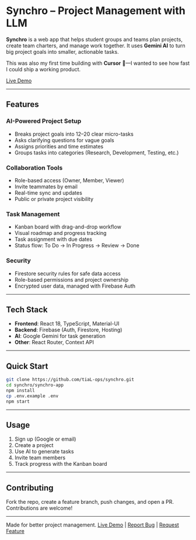 # Synchro – Project Management with LLM

**Synchro** is a web app that helps student groups and teams plan projects, create team charters, and manage work together. It uses **Gemini AI** to turn big project goals into smaller, actionable tasks.

This was also my first time building with **Cursor** 🫣—I wanted to see how fast I could ship a working product.

[Live Demo](https://synchro-core.web.app/)

---

## Features

### AI-Powered Project Setup

* Breaks project goals into 12–20 clear micro-tasks
* Asks clarifying questions for vague goals
* Assigns priorities and time estimates
* Groups tasks into categories (Research, Development, Testing, etc.)

### Collaboration Tools

* Role-based access (Owner, Member, Viewer)
* Invite teammates by email
* Real-time sync and updates
* Public or private project visibility

### Task Management

* Kanban board with drag-and-drop workflow
* Visual roadmap and progress tracking
* Task assignment with due dates
* Status flow: To Do → In Progress → Review → Done

### Security

* Firestore security rules for safe data access
* Role-based permissions and project ownership
* Encrypted user data, managed with Firebase Auth

---

## Tech Stack

* **Frontend**: React 18, TypeScript, Material-UI
* **Backend**: Firebase (Auth, Firestore, Hosting)
* **AI**: Google Gemini for task generation
* **Other**: React Router, Context API

---

## Quick Start

```bash
git clone https://github.com/tiaL-ops/synchro.git
cd synchro/synchro-app
npm install
cp .env.example .env
npm start
```

---

## Usage

1. Sign up (Google or email)
2. Create a project
3. Use AI to generate tasks
4. Invite team members
5. Track progress with the Kanban board

---

## Contributing

Fork the repo, create a feature branch, push changes, and open a PR. Contributions are welcome!

---

Made for better project management.
[Live Demo](https://synchro-core.web.app) | [Report Bug](https://github.com/tiaL-ops/synchro/issues) | [Request Feature](https://github.com/tiaL-ops/synchro/issues)
